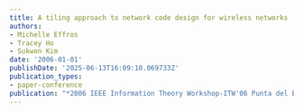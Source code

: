 ```yaml
---
title: A tiling approach to network code design for wireless networks
authors:
- Michelle Effros
- Tracey Ho
- Sukwon Kim
date: '2006-01-01'
publishDate: '2025-06-13T16:09:10.069733Z'
publication_types:
- paper-conference
publication: "*2006 IEEE Information Theory Workshop-ITW'06 Punta del Este*"
---
```


